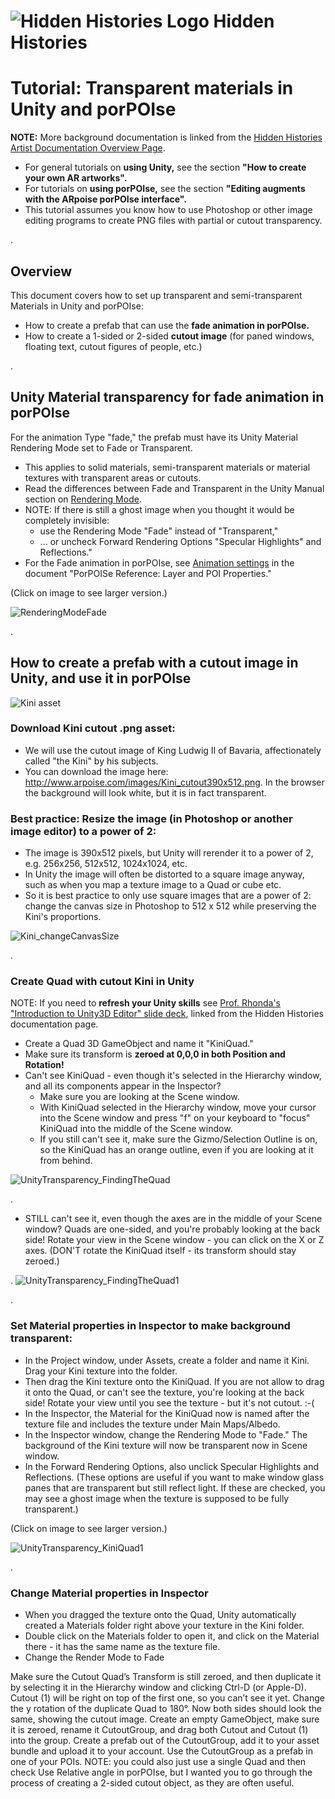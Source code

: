 # ![Hidden Histories Logo](images/hiddenhistories-logo.png) Hidden Histories

# Tutorial: Transparent materials in Unity and porPOIse

**NOTE:** More background documentation is linked from the [Hidden Histories Artist Documentation Overview Page](http://hiddenhistoriesjtown.org/documentation).

- For general tutorials on **using Unity,** see the section **"How to create your own AR artworks".**
- For tutorials on **using porPOIse,** see the section **"Editing augments with the ARpoise porPOIse interface".**
- This tutorial assumes you know how to use Photoshop or other image editing programs to create PNG files with partial or cutout transparency.

.
## Overview

This document covers how to set up transparent and semi-transparent Materials in Unity and porPOIse:
- How to create a prefab that can use the **fade animation in porPOIse.**
- How to create a 1-sided or 2-sided **cutout image** (for paned windows, floating text, cutout figures of people, etc.)

. 
## Unity Material transparency for fade animation in porPOIse

For the animation Type "fade," the prefab must have its Unity Material Rendering Mode set to Fade or Transparent. 
- This applies to solid materials, semi-transparent materials or material textures with transparent areas or cutouts.
- Read the differences between Fade and Transparent in the Unity Manual section on [Rendering Mode](https://docs.unity3d.com/Manual/StandardShaderMaterialParameterRenderingMode.html).
- NOTE: If there is still a ghost image when you thought it would be completely invisible:
  - use the Rendering Mode "Fade" instead of "Transparent,"
  - ... or uncheck Forward Rendering Options "Specular Highlights" and Reflections."
- For the Fade animation in porPOIse, see [Animation settings](https://github.com/Hidden-Histories/Public-Resources/blob/master/documentation/UsingPorPOIse_REF-Layer-POI-Properties.md#animation-settings) in the document "PorPOISe Reference: Layer and POI Properties."

(Click on image to see larger version.)

![RenderingModeFade](images/UsingPorpoise_UnityTransparency1.png)

.

## How to create a prefab with a cutout image in Unity, and use it in porPOIse

![Kini asset](images/Kini_cutout390x512.png)

### Download Kini cutout .png asset:
- We will use the cutout image of King Ludwig II of Bavaria, affectionately called "the Kini" by his subjects.
- You can download the image here: http://www.arpoise.com/images/Kini_cutout390x512.png. In the browser the background will look white, but it is in fact transparent.

### Best practice: Resize the image (in Photoshop or another image editor) to a power of 2:
- The image is 390x512 pixels, but Unity will rerender it to a power of 2, e.g. 256x256, 512x512, 1024x1024, etc. 
- In Unity the image will often be distorted to a square image anyway, such as when you map a texture image to a Quad or cube etc. 
- So it is best practice to only use square images that are a power of 2: change the canvas size in Photoshop to 512 x 512 while preserving the Kini's proportions.

![Kini_changeCanvasSize](images/Kini_changeCanvasSize.png)

.
### Create Quad with cutout Kini in Unity 

NOTE: If you need to **refresh your Unity skills** see [Prof. Rhonda's "Introduction to Unity3D Editor" slide deck](https://docs.google.com/presentation/d/1CzzGu4zK2a9VsXfM0WVPNGqtQfGEr30u67TTrWYI8qU/edit#slide=id.g7f6e1f9622_0_516), linked from the Hidden Histories documentation page.

- Create a Quad 3D GameObject and name it "KiniQuad." 
- Make sure its transform is **zeroed at 0,0,0 in both Position and Rotation!**
- Can't see KiniQuad - even though it's selected in the Hierarchy window, and all its components appear in the Inspector? 
  - Make sure you are looking at the Scene window.
  - With KiniQuad selected in the Hierarchy window, move your cursor into the Scene window and press "f" on your keyboard to "focus" KiniQuad into the middle of the Scene window.
  - If you still can't see it, make sure the Gizmo/Selection Outline is on, so the KiniQuad has an orange outline, even if you are looking at it from behind.

![UnityTransparency_FindingTheQuad](images/UnityTransparency_FindingTheQuad.png)

.
  - STILL can't see it, even though the axes are in the middle of your Scene window? Quads are one-sided, and you're probably looking at the back side! Rotate your view in the Scene window - you can click on the X or Z axes. (DON'T rotate the KiniQuad itself - its transform should stay zeroed.)

.
![UnityTransparency_FindingTheQuad1](images/UnityTransparency_FindingTheQuad1.png)

.

### Set Material properties in Inspector to make background transparent:
- In the Project window, under Assets, create a folder and name it Kini. Drag your Kini texture into the folder.
- Then drag the Kini texture onto the KiniQuad. If you are not allow to drag it onto the Quad, or can't see the texture, you're looking at the back side! Rotate your view until you see the texture - but it's not cutout. :-(
- In the Inspector, the Material for the KiniQuad now is named after the texture file and includes the texture under Main Maps/Albedo.
- In the Inspector window, change the Rendering Mode to "Fade." The background of the Kini texture will now be transparent now in Scene window.
- In the Forward Rendering Options, also unclick Specular Highlights and Reflections. (These options are useful if you want to make window glass panes that are transparent but still reflect light. If these are checked, you may see a ghost image when the texture is supposed to be fully transparent.)

(Click on image to see larger version.)

![UnityTransparency_KiniQuad1](images/UnityTransparency_KiniQuad1.png)

.
### Change Material properties in Inspector
- When you dragged the texture onto the Quad, Unity automatically created a Materials folder right above your texture in the Kini folder.
- Double click on the Materials folder to open it, and click on the Material there - it has the same name as the texture file.
- Change the Render Mode to Fade

Make sure the Cutout Quad’s Transform is still zeroed, and then duplicate it by selecting it in the Hierarchy window and clicking Ctrl-D (or Apple-D). Cutout (1) will be right on top of the first one, so you can’t see it yet.
Change the y rotation of the duplicate Quad to 180°. Now both sides should look the same, showing the cutout image.
Create an empty GameObject, make sure it is zeroed, rename it CutoutGroup, and drag both Cutout and Cutout (1) into the group.
Create a prefab out of the CutoutGroup, add it to your asset bundle and upload it to your account.
Use the CutoutGroup as a prefab in one of your POIs.
NOTE: you could also just use a single Quad and then check Use Relative angle in porPOIse, but I wanted you to go through the process of creating a 2-sided cutout object, as they are often useful.
